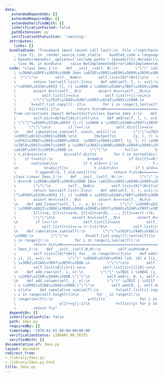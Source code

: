 ```yaml
---
data:
  _extendedDependsOn: []
  _extendedRequiredBy: []
  _extendedVerifiedWith: []
  _isVerificationFailed: false
  _pathExtension: py
  _verificationStatusIcon: ':warning:'
  attributes:
    links: []
  bundledCode: "Traceback (most recent call last):\n  File \"/opt/hostedtoolcache/Python/3.10.7/x64/lib/python3.10/site-packages/onlinejudge_verify/documentation/build.py\"\
    , line 71, in _render_source_code_stat\n    bundled_code = language.bundle(stat.path,\
    \ basedir=basedir, options={'include_paths': [basedir]}).decode()\n  File \"/opt/hostedtoolcache/Python/3.10.7/x64/lib/python3.10/site-packages/onlinejudge_verify/languages/python.py\"\
    , line 96, in bundle\n    raise NotImplementedError\nNotImplementedError\n"
  code: "class Imos_1:\n    def __init__(self, N):\n        \"\"\" \u533A\u9593 0<=t<N\
    \ \u306B\u5BFE\u3059\u308B Imos \u6CD5\u3092\u6E96\u5099\u3059\u308B.\n      \
    \  \"\"\"\n        self.__N=N\n        self.list=[0]*(N+1)\n\n    def __len__(self):\n\
    \        return len(self.list)-1\n\n    def add(self, l, r, x=1):\n        \"\"\
    \"\u9589\u533A\u9593 [l, r] \u306B x \u3092\u52A0\u7B97\u3059\u308B.\"\"\"\n\n\
    \        assert 0<=l<self.__N\n        assert 0<=r<self.__N\n\n        if l<=r:\n\
    \            self.list[l]+=x\n            self.list[r+1]-=x\n\n    def cumulative_sum(self):\n\
    \        \"\"\"\u7D2F\u7A4D\u548C\u3092\u6C42\u3081\u308B.\n        \"\"\"\n \
    \       X=self.list.copy()[:-1]\n        for i in range(1,len(self)):\n      \
    \      X[i]+=X[i-1]\n        return X\n\n#=================================================\n\
    from collections import defaultdict\nclass Sparse_Imos_1:\n    def __init__(self):\n\
    \        self.dict=defaultdict(int)\n\n    def add(self, l, r, x=1):\n       \
    \ \"\"\"\u9589\u533A\u9593 [l,r] \u306B x \u3092\u52A0\u7B97\u3059\u308B.\n  \
    \      \"\"\"\n\n        if l<=r:\n            self.dict[l]+=x\n            self.dict[r+1]-=x\n\
    \n    def cumulative_sum(self, since, until):\n        \"\"\"\u7D2F\u7A4D\u548C\
    \u3092\u6C42\u3081\u308B.\n\n        [Output]\n        (y, l, r) \u3068\u3044\u3046\
    \u5F62\u306E\u30EA\u30B9\u30C8. \u305F\u3060\u3057, (y, l, r) \u306F l<=x<=y \u306E\
    \u7BC4\u56F2\u3067\u306F y \u3067\u3042\u308B\u3068\u3044\u3046\u3053\u3068\u3092\
    \u610F\u5473\u3059\u308B.\n        \"\"\"\n        Y=[]\n        S=0\n       \
    \ t_old=since\n        dic=self.dict\n        for t in sorted(dic):\n        \
    \    if t>until:\n                break\n            if dic[t]==0:\n         \
    \       continue\n\n            if t_old<=t-1:\n                Y.append((S, t_old,t-1))\n\
    \n            S+=dic[t]\n            t_old=t\n\n        if t_old<=until:\n   \
    \         Y.append((S, t_old,until))\n        return Y\n\n#=================================================\n\
    class Linear_Imos_1:\n    def __init__(self, N):\n        \"\"\" \u533A\u9593\
    \ 0<=t<N \u306B\u5BFE\u3059\u308B Imos \u6CD5\u3092\u6E96\u5099\u3059\u308B.\n\
    \        \"\"\"\n        self.__N=N\n        self.list=[0]*(N+2)\n\n    def __len__(self):\n\
    \        return len(self.list)-2\n\n    def add(self, l, r, x=1):\n        \"\"\
    \"\u9589\u533A\u9593 [l, r] \u306B x \u3092\u52A0\u7B97\u3059\u308B.\"\"\"\n\n\
    \        assert 0<=l<self.__N\n        assert 0<=r<self.__N\n\n        self.add_linear(l,r,x,0)\n\
    \n    def add_linear(self, l, r, a, b):\n        \"\"\" \u9589\u533A\u9593 [l,r]\
    \ \u306B\u6B21\u306E\u3088\u3046\u306B\u3057\u3066\u52A0\u7B97\u3059\u308B.\n\
    \        I[l]+=a, I[l+1]+=a+b, I[l+2]+=a+2b, ..., I[t]+=a+(t-r)b, ...,  I[r]+=a+(r-l)b\n\
    \        \"\"\"\n\n        assert 0<=l<self.__N\n        assert 0<=r<self.__N\n\
    \n        if l<=r:\n            self.list[l]+=a\n            self.list[l+1]+=-a+b\n\
    \            self.list[r+1]+=-a-(r-l+1)*b\n            self.list[r+2]+=a+(r-l)*b\n\
    \n    def cumulative_sum(self):\n        \"\"\"\u7D2F\u7A4D\u548C\u3092\u6C42\u3081\
    \u308B.\n        \"\"\"\n        X=self.list.copy()[:len(self)]\n        for _\
    \ in range(2):\n            for i in range(1,len(self)):\n                X[i]+=X[i-1]\n\
    \        return X\n\n#=================================================\nclass\
    \ Imos_2:\n    def __init__(self,W,H):\n        self.width=W\n        self.height=H\n\
    \        self.list=[[0]*(W+1) for _ in range(H+1)]\n\n    def add(self, i0, j0,\
    \ i1, j1, x=1):\n        \"\"\" \u9589\u533A\u9593 [i0, j0] x [i1,j1] \u306B x\
    \ \u3092\u52A0\u7B97\u3059\u308B.\n        \"\"\"\n\n        self.list[i0][j0]+=x\n\
    \        self.list[i0][j1+1]-=x\n        self.list[i1+1][j0]-=x\n        self.list[i1+1][j1+1]+=x\n\
    \n    def add_row(self, i, x):\n        \"\"\" \u7B2C i \u884C (i, *) \u306B x\
    \ \u3092\u52A0\u3048\u308B.\"\"\"\n        self.add(i, 0, i, self.width-1, x)\n\
    \n    def add_column(self, j, x):\n        \"\"\" \u7B2C j \u5217 (*, j) \u306B\
    \ x \u3092\u52A0\u3048\u308B.\"\"\"\n        self.add(0, j, self.height-1, j,\
    \ x)\n\n    def cumulative_sum(self):\n        Y=[self.list[i].copy()[:-1] for\
    \ i in range(self.height)]\n\n        for _ in range(2):\n            for i in\
    \ range(len(Y)):\n                y=Y[i]\n                for j in range(1,len(y)):\n\
    \                    y[j]+=y[j-1]\n            Y=[list(y) for y in zip(*Y)]\n\
    \        return Y\n"
  dependsOn: []
  isVerificationFile: false
  path: Imos.py
  requiredBy: []
  timestamp: '1970-01-01 00:00:00+00:00'
  verificationStatus: LIBRARY_NO_TESTS
  verifiedWith: []
documentation_of: Imos.py
layout: document
redirect_from:
- /library/Imos.py
- /library/Imos.py.html
title: Imos.py
---
```

